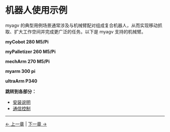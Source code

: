 # 机器人使用示例

myagv 的典型用例场景通常涉及与机械臂配对组成复合机器人，从而实现移动抓取、扩大工作空间并完成更广泛的任务。以下是 myagv 支持的机械臂。

**myCobot 280 M5/Pi**

**myPalletizer 260 M5/Pi**

**mechArm 270 M5/Pi**

**myarm 300 pi**

**ultraArm P340**

**跳转到各部分：**

- [安装说明](8.1-InstallationInstructions.md)
- [通信控制](8.2-CommunicationsControl.md)

---

[← 上一章](../7-SDKDevelopment/README.md) | [下一章 →](../9-FilesDownload/README.md)

